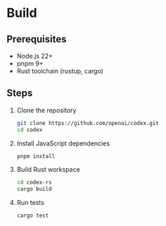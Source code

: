 # Build

## Prerequisites
- Node.js 22+
- pnpm 9+
- Rust toolchain (rustup, cargo)

## Steps
1. Clone the repository
   ```bash
   git clone https://github.com/openai/codex.git
   cd codex
   ```
2. Install JavaScript dependencies
   ```bash
   pnpm install
   ```
3. Build Rust workspace
   ```bash
   cd codex-rs
   cargo build
   ```
4. Run tests
   ```bash
   cargo test
   ```
